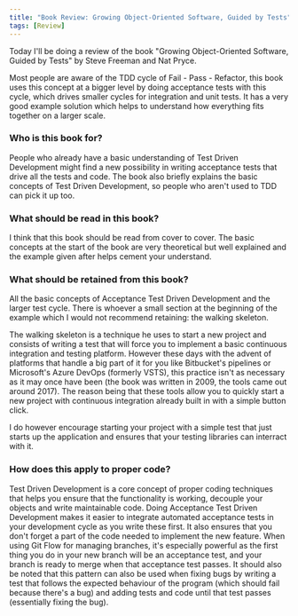 ```yaml
---
title: "Book Review: Growing Object-Oriented Software, Guided by Tests"
tags: [Review]
---
```

Today I'll be doing a review of the book "Growing Object-Oriented Software, Guided by Tests" by Steve Freeman and Nat Pryce.

Most people are aware of the TDD cycle of Fail - Pass - Refactor, this book uses this concept at a bigger level by doing acceptance tests with this cycle, which drives smaller cycles for integration and unit tests. It has a very good example solution which helps to understand how everything fits together on a larger scale.

### Who is this book for?
People who already have a basic understanding of Test Driven Development might find a new possibility in writing acceptance tests that drive all the tests and code. The book also briefly explains the basic concepts of Test Driven Development, so people who aren't used to TDD can pick it up too.

### What should be read in this book?
I think that this book should be read from cover to cover. The basic concepts at the start of the book are very theoretical but well explained and the example given after helps cement your understand.

### What should be retained from this book?
All the basic concepts of Acceptance Test Driven Development and the larger test cycle. There is whoever a small section at the beginning of the example which I would not recommend retaining: the walking skeleton.

The walking skeleton is a technique he uses to start a new project and consists of writing a test that will force you to implement a basic continuous integration and testing platform. However these days with the advent of platforms that handle a big part of it for you like Bitbucket's pipelines or Microsoft's Azure DevOps (formerly VSTS), this practice isn't as necessary as it may once have been (the book was written in 2009, the tools came out around 2017). The reason being that these tools allow you to quickly start a new project with continuous integration already built in with a simple button click.

I do however encourage starting your project with a simple test that just starts up the application and ensures that your testing libraries can interract with it.

### How does this apply to proper code?
Test Driven Development is a core concept of proper coding techniques that helps you ensure that the functionality is working, decouple your objects and write maintainable code. Doing Acceptance Test Driven Development makes it easier to integrate automated acceptance tests in your development cycle as you write these first. It also ensures that you don't forget a part of the code needed to implement the new feature. When using Git Flow for managing branches, it's especially powerful as the first thing you do in your new branch will be an acceptance test, and your branch is ready to merge when that acceptance test passes. It should also be noted that this pattern can also be used when fixing bugs by writing a test that follows the expected behaviour of the program (which should fail because there's a bug) and adding tests and code until that test passes (essentially fixing the bug).
